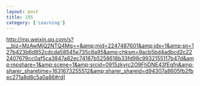 ```yaml
---
layout: post
title: 195
category: ['Learning']
---
```


http://mp.weixin.qq.com/s?__biz=MzAwMjQ2NTQ4Mg==&amp;mid=2247487601&amp;idx=1&amp;sn=127b423b6d852cdcda58545e735c8a95&amp;chksm=9acb5bd4adbcd2c222407679cc0af5ca3847a82ec74187b5258618b33fd98c9932155117b47d&amp;mpshare=1&amp;scene=1&amp;srcid=0915zkyrc2O9FhDNE43fEgfn&amp;sharer_sharetime=1631673255512&amp;sharer_shareid=d94307a8605fb2fbec271a8d8c5a0a86#rd]


